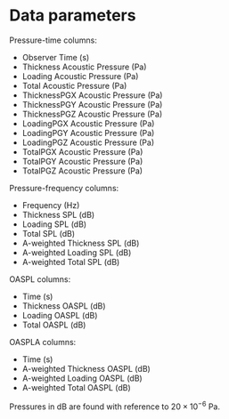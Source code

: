 # Data parameters
Pressure-time columns:
- Observer Time (s)
- Thickness Acoustic Pressure (Pa)
- Loading Acoustic Pressure (Pa)
- Total Acoustic Pressure (Pa)
- ThicknessPGX Acoustic Pressure (Pa)
- ThicknessPGY Acoustic Pressure (Pa)
- ThicknessPGZ Acoustic Pressure (Pa)
- LoadingPGX Acoustic Pressure (Pa)
- LoadingPGY Acoustic Pressure (Pa)
- LoadingPGZ Acoustic Pressure (Pa)
- TotalPGX Acoustic Pressure (Pa)
- TotalPGY Acoustic Pressure (Pa)
- TotalPGZ Acoustic Pressure (Pa)

Pressure-frequency columns:
- Frequency (Hz)
- Thickness SPL (dB)
- Loading SPL (dB)
- Total SPL (dB)
- A-weighted Thickness SPL (dB)
- A-weighted Loading SPL (dB)
- A-weighted Total SPL (dB)

OASPL columns:
- Time (s)
- Thickness OASPL (dB)
- Loading OASPL (dB)
- Total OASPL (dB)

OASPLA columns:
- Time (s)
- A-weighted Thickness OASPL (dB)
- A-weighted Loading OASPL (dB)
- A-weighted Total OASPL (dB)

Pressures in dB are found with reference to $20 \times 10^{-6}$ Pa.

